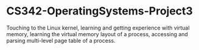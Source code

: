 # CS342-OperatingSystems-Project3
Touching to the Linux kernel, learning and getting experience with virtual memory, learning the virtual memory layout of a process, accessing and parsing multi-level page table of a process.
